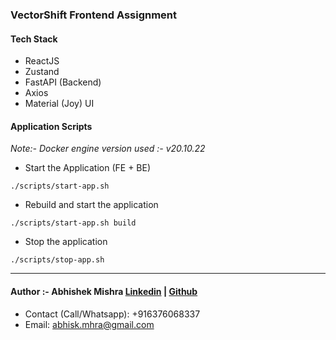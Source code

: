 ### VectorShift Frontend Assignment

#### Tech Stack

- ReactJS
- Zustand
- FastAPI (Backend)
- Axios
- Material (Joy) UI

#### Application Scripts

_Note:- Docker engine version used :- v20.10.22_

- Start the Application (FE + BE)

```
./scripts/start-app.sh
```

- Rebuild and start the application

```
./scripts/start-app.sh build
```

- Stop the application

```
./scripts/stop-app.sh
```

---

#### Author :- Abhishek Mishra [Linkedin](https://www.linkedin.com/) | [Github](https://github.com/abhimishra01)

- Contact (Call/Whatsapp): +916376068337
- Email: abhisk.mhra@gmail.com
